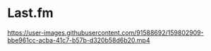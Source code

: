 # Last.fm



https://user-images.githubusercontent.com/91588692/159802909-bbe961cc-acba-41c7-b57b-d320b58d6b20.mp4
